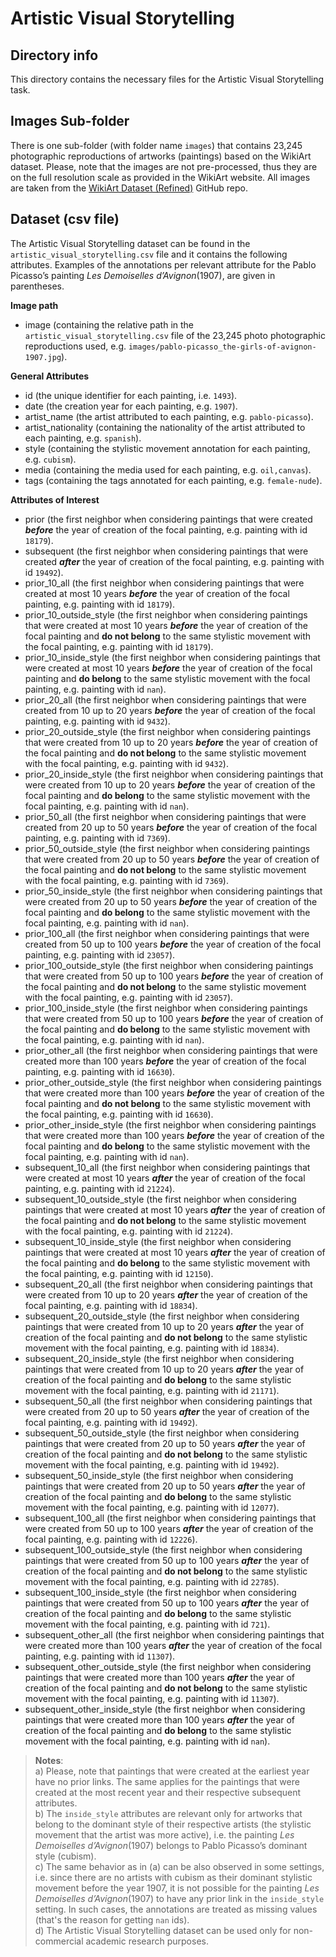 Artistic Visual Storytelling
====


## Directory info

This directory contains the necessary files for the Artistic Visual Storytelling task.


## Images Sub-folder

There is one sub-folder (with folder name ```images```) that contains 23,245 photographic reproductions of artworks (paintings) based on the WikiArt dataset.
Please, note that the images are not pre-processed, thus they are on the full resolution scale as provided in the WikiArt website.
All images are taken from the [WikiArt Dataset (Refined)](https://github.com/cs-chan/ArtGAN/tree/master/WikiArt%20Dataset) GitHub repo.

## Dataset (csv file)

The Artistic Visual Storytelling dataset can be found in the ```artistic_visual_storytelling.csv``` file and it contains the following attributes.
Examples of the annotations per relevant attribute for the Pablo Picasso’s painting *Les Demoiselles d’Avignon*(1907), are given in parentheses.



**Image path**
* image (containing the relative path in the ```artistic_visual_storytelling.csv``` file of the 23,245 photo photographic reproductions used, e.g. ```images/pablo-picasso_the-girls-of-avignon-1907.jpg```).

**General Attributes**
* id (the unique identifier for each painting, i.e. ```1493```).
* date (the creation year for each painting, e.g. ```1907```).
* artist_name  (the artist attributed to each painting, e.g. ```pablo-picasso```).
* artist_nationality (containing the nationality of the artist attributed to each painting, e.g. ```spanish```).
* style (containing the stylistic movement annotation for each painting, e.g. ```cubism```).
* media (containing the media used for each painting, e.g. ```oil,canvas```).
* tags (containing the tags annotated for each painting, e.g. ```female-nude```).

**Attributes of Interest**

* prior (the first neighbor when considering paintings that were created ***before*** the year of creation of the focal painting, e.g. painting with id ```18179```).
* subsequent (the first neighbor when considering paintings that were created ***after*** the year of creation of the focal painting, e.g. painting with id ```19492```).
* prior_10_all (the first neighbor when considering paintings that were created at most 10 years ***before*** the year of creation of the focal painting, e.g. painting with id ```18179```).
* prior_10_outside_style (the first neighbor when considering paintings that were created at most 10 years ***before*** the year of creation of the focal painting and **do not belong** to the same stylistic movement with the focal painting, e.g. painting with id ```18179```).
* prior_10_inside_style (the first neighbor when considering paintings that were created at most 10 years ***before*** the year of creation of the focal painting and **do belong** to the same stylistic movement with the focal painting, e.g. painting with id ```nan```).
* prior_20_all (the first neighbor when considering paintings that were created from 10 up to 20 years ***before*** the year of creation of the focal painting, e.g. painting with id ```9432```).
* prior_20_outside_style (the first neighbor when considering paintings that were created from 10 up to 20 years ***before*** the year of creation of the focal painting and **do not belong** to the same stylistic movement with the focal painting, e.g. painting with id ```9432```).
* prior_20_inside_style (the first neighbor when considering paintings that were created from 10 up to 20 years ***before*** the year of creation of the focal painting and **do belong** to the same stylistic movement with the focal painting, e.g. painting with id ```nan```).
* prior_50_all (the first neighbor when considering paintings that were created from 20 up to 50 years ***before*** the year of creation of the focal painting, e.g. painting with id ```7369```).
* prior_50_outside_style (the first neighbor when considering paintings that were created from 20 up to 50 years ***before*** the year of creation of the focal painting and **do not belong** to the same stylistic movement with the focal painting, e.g. painting with id ```7369```).
* prior_50_inside_style (the first neighbor when considering paintings that were created from 20 up to 50 years ***before*** the year of creation of the focal painting and **do belong** to the same stylistic movement with the focal painting, e.g. painting with id ```nan```).
* prior_100_all (the first neighbor when considering paintings that were created from 50 up to 100 years ***before*** the year of creation of the focal painting, e.g. painting with id ```23057```).
* prior_100_outside_style (the first neighbor when considering paintings that were created from 50 up to 100 years ***before*** the year of creation of the focal painting and **do not belong** to the same stylistic movement with the focal painting, e.g. painting with id ```23057```).
* prior_100_inside_style (the first neighbor when considering paintings that were created from 50 up to 100 years ***before*** the year of creation of the focal painting and **do belong** to the same stylistic movement with the focal painting, e.g. painting with id ```nan```).
* prior_other_all (the first neighbor when considering paintings that were created more than 100 years ***before*** the year of creation of the focal painting, e.g. painting with id ```16630```).
* prior_other_outside_style (the first neighbor when considering paintings that were created more than 100 years ***before*** the year of creation of the focal painting and **do not belong** to the same stylistic movement with the focal painting, e.g. painting with id ```16630```).
* prior_other_inside_style (the first neighbor when considering paintings that were created more than 100 years ***before*** the year of creation of the focal painting and **do belong** to the same stylistic movement with the focal painting, e.g. painting with id ```nan```).
* subsequent_10_all (the first neighbor when considering paintings that were created at most 10 years ***after*** the year of creation of the focal painting, e.g. painting with id ```21224```).
* subsequent_10_outside_style (the first neighbor when considering paintings that were created at most 10 years ***after*** the year of creation of the focal painting and **do not belong** to the same stylistic movement with the focal painting, e.g. painting with id ```21224```).
* subsequent_10_inside_style (the first neighbor when considering paintings that were created at most 10 years ***after*** the year of creation of the focal painting and **do belong** to the same stylistic movement with the focal painting, e.g. painting with id ```12150```).
* subsequent_20_all (the first neighbor when considering paintings that were created from 10 up to 20 years ***after*** the year of creation of the focal painting, e.g. painting with id ```18834```).
* subsequent_20_outside_style (the first neighbor when considering paintings that were created from 10 up to 20 years ***after*** the year of creation of the focal painting and **do not belong** to the same stylistic movement with the focal painting, e.g. painting with id ```18834```).
* subsequent_20_inside_style (the first neighbor when considering paintings that were created from 10 up to 20 years ***after*** the year of creation of the focal painting and **do belong** to the same stylistic movement with the focal painting, e.g. painting with id ```21171```).
* subsequent_50_all (the first neighbor when considering paintings that were created from 20 up to 50 years ***after*** the year of creation of the focal painting, e.g. painting with id ```19492```).
* subsequent_50_outside_style (the first neighbor when considering paintings that were created from 20 up to 50 years ***after*** the year of creation of the focal painting and **do not belong** to the same stylistic movement with the focal painting, e.g. painting with id ```19492```).
* subsequent_50_inside_style (the first neighbor when considering paintings that were created from 20 up to 50 years ***after*** the year of creation of the focal painting and **do belong** to the same stylistic movement with the focal painting, e.g. painting with id ```12077```).
* subsequent_100_all (the first neighbor when considering paintings that were created from 50 up to 100 years ***after*** the year of creation of the focal painting, e.g. painting with id ```12226```).
* subsequent_100_outside_style (the first neighbor when considering paintings that were created from 50 up to 100 years ***after*** the year of creation of the focal painting and **do not belong** to the same stylistic movement with the focal painting, e.g. painting with id ```22785```).
* subsequent_100_inside_style (the first neighbor when considering paintings that were created from 50 up to 100 years ***after*** the year of creation of the focal painting and **do belong** to the same stylistic movement with the focal painting, e.g. painting with id ```721```).
* subsequent_other_all (the first neighbor when considering paintings that were created more than 100 years ***after*** the year of creation of the focal painting, e.g. painting with id ```11307```).
* subsequent_other_outside_style (the first neighbor when considering paintings that were created more than 100 years ***after*** the year of creation of the focal painting and **do not belong** to the same stylistic movement with the focal painting, e.g. painting with id ```11307```).
* subsequent_other_inside_style (the first neighbor when considering paintings that were created more than 100 years ***after*** the year of creation of the focal painting and **do belong** to the same stylistic movement with the focal painting, e.g. painting with id ```nan```).





> **Notes**:</br> a) Please, note that paintings that were created at the earliest year have no prior links.
The same applies for the paintings that were created at the most recent year and their respective subsequent attributes.</br>b)
The ```inside_style``` attributes are relevant only for artworks that belong to the dominant style of their respective artists (the stylistic movement that the artist was more active), i.e. the painting *Les Demoiselles d’Avignon*(1907) belongs to Pablo Picasso’s dominant style (cubism).</br>c)
The same behavior as in (a) can be also observed in some settings, i.e. since there are no artists with cubism as their dominant stylistic movement before the year 1907, it is not possible for the painting *Les Demoiselles d’Avignon*(1907) to have any prior link in the ```inside_style``` setting.
In such cases, the annotations are treated as missing values (that's the reason for getting ```nan``` ids).</br>d)
The Artistic Visual Storytelling dataset can be used only for non-commercial academic research purposes.